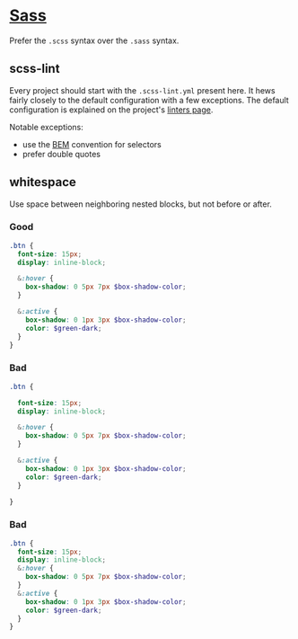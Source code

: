 # [Sass](http://sass-lang.com)

Prefer the `.scss` syntax over the `.sass` syntax.

## scss-lint

Every project should start with the `.scss-lint.yml` present here. It hews
fairly closely to the default configuration with a few exceptions. The default
configuration is explained on the project's [linters page][0].

[0]: https://github.com/brigade/scss-lint/blob/master/lib/scss_lint/linter/README.md

Notable exceptions:

* use the [BEM][1] convention for selectors
* prefer double quotes

[1]: http://csswizardry.com/2013/01/mindbemding-getting-your-head-round-bem-syntax/

## whitespace

Use space between neighboring nested blocks, but not before or after.

### Good

```scss
.btn {
  font-size: 15px;
  display: inline-block;

  &:hover {
    box-shadow: 0 5px 7px $box-shadow-color;
  }

  &:active {
    box-shadow: 0 1px 3px $box-shadow-color;
    color: $green-dark;
  }
}
```

### Bad

```scss
.btn {

  font-size: 15px;
  display: inline-block;

  &:hover {
    box-shadow: 0 5px 7px $box-shadow-color;
  }

  &:active {
    box-shadow: 0 1px 3px $box-shadow-color;
    color: $green-dark;
  }

}
```

### Bad

```scss
.btn {
  font-size: 15px;
  display: inline-block;
  &:hover {
    box-shadow: 0 5px 7px $box-shadow-color;
  }
  &:active {
    box-shadow: 0 1px 3px $box-shadow-color;
    color: $green-dark;
  }
}
```
